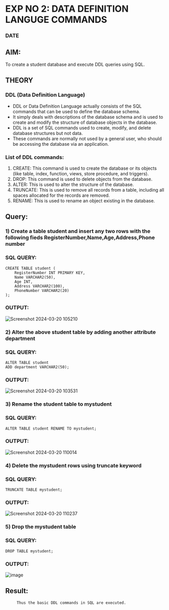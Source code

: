 # EXP NO 2: DATA DEFINITION LANGUGE COMMANDS 
### DATE
## AIM:
To create a student database and execute DDL queries using SQL.


## THEORY
### DDL (Data Definition Language)

* DDL or Data Definition Language actually consists of the SQL commands that can be used to define the database schema.
* It simply deals with descriptions of the database schema and is used to create and modify the structure of database objects in the database.
* DDL is a set of SQL commands used to create, modify, and delete database structures but not data.
* These commands are normally not used by a general user, who should be accessing the database via an application.

 
### List of DDL commands: 
1. CREATE: This command is used to create the database or its objects (like table, index, function, views, store procedure, and triggers).
2. DROP: This command is used to delete objects from the database.
3. ALTER: This is used to alter the structure of the database.
4. TRUNCATE: This is used to remove all records from a table, including all spaces allocated for the records are removed.
5. RENAME: This is used to rename an object existing in the database.

## Query:
### 1) Create a table student  and insert any two rows with the following fieds RegisterNumber,Name,Age,Address,Phone number

### SQL QUERY: 
```
CREATE TABLE student (
    RegisterNumber INT PRIMARY KEY,
    Name VARCHAR2(50),
    Age INT,
    Address VARCHAR2(100),
    PhoneNumber VARCHAR2(20)
);
```
### OUTPUT:
![Screenshot 2024-03-20 105210](https://github.com/22003197/DBMS/assets/124332243/9eee1d1c-8805-4d10-9551-c321b67d32f2)

### 2) Alter the above student table by adding another attribute department
### SQL QUERY: 
```
ALTER TABLE student
ADD department VARCHAR2(50);
```
### OUTPUT:
![Screenshot 2024-03-20 103531](https://github.com/22003197/DBMS/assets/124332243/d55f2cff-df1f-45a1-8390-26f6cc480332)

### 3) Rename the student table to mystudent

### SQL QUERY: 
```
ALTER TABLE student RENAME TO mystudent;
```
### OUTPUT:
![Screenshot 2024-03-20 110014](https://github.com/22003197/DBMS/assets/124332243/7a425ba8-4809-43bd-8474-5031254689d3)

### 4) Delete the mystudent rows using truncate keyword

### SQL QUERY: 
```
TRUNCATE TABLE mystudent;
```
### OUTPUT:
![Screenshot 2024-03-20 110237](https://github.com/22003197/DBMS/assets/124332243/bcf26fd5-dff7-4fce-8ad0-a98235ad0a7c)

### 5) Drop the mystudent table
 
### SQL QUERY: 
```
DROP TABLE mystudent;
```
### OUTPUT:

![image](https://github.com/22003197/DBMS/assets/124332243/7cf06db0-db2e-4220-8c62-379cbcf0f7ff)
## Result:
         Thus the basic DDL commands in SQL are executed. 



